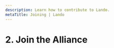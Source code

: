 ```yaml
---
description: Learn how to contribute to Lando.
metaTitle: Joining | Lando
---
```


# 2. Join the Alliance
